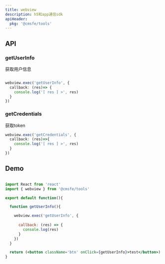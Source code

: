 ```yaml
---
title: webview
description: h5和app通信sdk
apiHeader:
  pkg: '@cmsfe/tools'
---
```


## API





### getUserInfo

获取用户信息

```ts

webview.exec('getUserInfo', {
  callback: (res)=> {
    console.log('[ res ] >', res)
  }
})

```

### getCredentials 

获取token

```ts
webview.exec('getCredentials', {
  callback: (res)=>{
    console.log('[ res ] >', res)
  }
})

```




## Demo

```jsx

import React from 'react'
import { webview } from '@cmsfe/tools'

export default function(){

  function getUserInfo(){

    webview.exec('getUserInfo', {
     
      callback: (res) => {
        console.log(res)
      }
    })
  }

  return (<button className='btn' onClick={getUserInfo}>test</button>)
}

```

